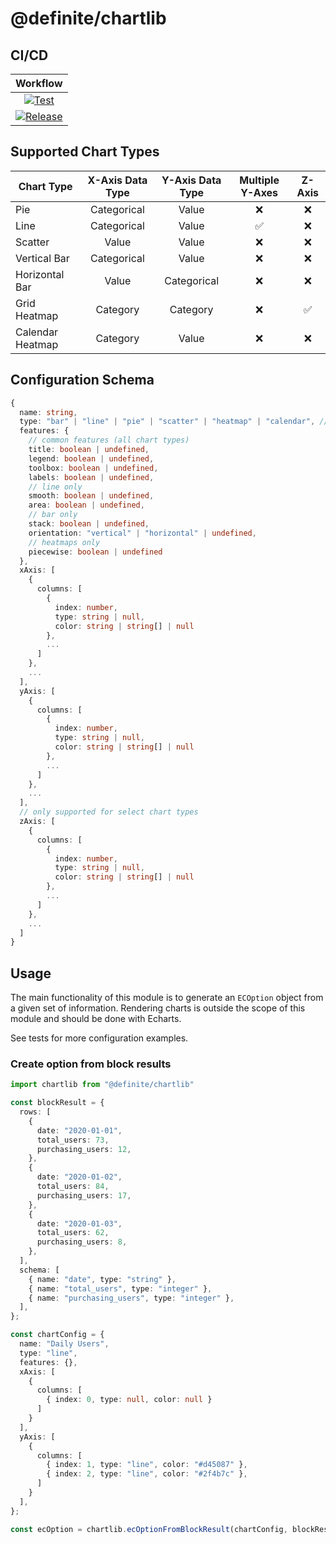 # @definite/chartlib

## CI/CD

|                                                                                    Workflow                                                                                    |
| :----------------------------------------------------------------------------------------------------------------------------------------------------------------------------: |
|     [![Test](https://github.com/luabase/definite-chartlib/actions/workflows/test.yml/badge.svg)](https://github.com/luabase/definite-chartlib/actions/workflows/test.yml)      |
| [![Release](https://github.com/luabase/definite-chartlib/actions/workflows/release.yml/badge.svg)](https://github.com/luabase/definite-chartlib/actions/workflows/release.yml) |

## Supported Chart Types

| Chart Type       | X-Axis Data Type | Y-Axis Data Type | Multiple Y-Axes | Z-Axis |
| ---------------- | :--------------: | :--------------: | :-------------: | :----: |
| Pie              |   Categorical    |      Value       |        ❌        |   ❌    |
| Line             |   Categorical    |      Value       |        ✅        |   ❌    |
| Scatter          |      Value       |      Value       |        ❌        |   ❌    |
| Vertical Bar     |   Categorical    |      Value       |        ❌        |   ❌    |
| Horizontal Bar   |      Value       |   Categorical    |        ❌        |   ❌    |
| Grid Heatmap     |     Category     |     Category     |        ❌        |   ✅    |
| Calendar Heatmap |     Category     |      Value       |        ❌        |   ❌    |

## Configuration Schema

```ts
{
  name: string,
  type: "bar" | "line" | "pie" | "scatter" | "heatmap" | "calendar", // combo is implicit
  features: {
    // common features (all chart types)
    title: boolean | undefined,
    legend: boolean | undefined,
    toolbox: boolean | undefined,
    labels: boolean | undefined,
    // line only
    smooth: boolean | undefined,
    area: boolean | undefined,
    // bar only
    stack: boolean | undefined,
    orientation: "vertical" | "horizontal" | undefined,
    // heatmaps only
    piecewise: boolean | undefined
  },
  xAxis: [
    {
      columns: [
        {
          index: number,
          type: string | null,
          color: string | string[] | null
        },
        ...
      ]
    },
    ...
  ],
  yAxis: [
    {
      columns: [
        {
          index: number,
          type: string | null,
          color: string | string[] | null
        },
        ...
      ]
    },
    ...
  ],
  // only supported for select chart types
  zAxis: [
    {
      columns: [
        {
          index: number,
          type: string | null,
          color: string | string[] | null
        },
        ...
      ]
    },
    ...
  ]
}
```

## Usage

The main functionality of this module is to generate an `ECOption` object from a given set of information. Rendering charts is outside the scope of this module and should be done with Echarts.

See tests for more configuration examples.

### Create option from block results

```typescript
import chartlib from "@definite/chartlib"

const blockResult = {
  rows: [
    {
      date: "2020-01-01",
      total_users: 73,
      purchasing_users: 12,
    },
    {
      date: "2020-01-02",
      total_users: 84,
      purchasing_users: 17,
    },
    {
      date: "2020-01-03",
      total_users: 62,
      purchasing_users: 8,
    },
  ],
  schema: [
    { name: "date", type: "string" },
    { name: "total_users", type: "integer" },
    { name: "purchasing_users", type: "integer" },
  ],
};

const chartConfig = {
  name: "Daily Users",
  type: "line",
  features: {},
  xAxis: [
    { 
      columns: [
        { index: 0, type: null, color: null }
      ] 
    }
  ],
  yAxis: [
    { 
      columns: [
        { index: 1, type: "line", color: "#d45087" },
        { index: 2, type: "line", color: "#2f4b7c" },
      ] 
    }
  ],
};

const ecOption = chartlib.ecOptionFromBlockResult(chartConfig, blockResult);
```
